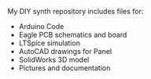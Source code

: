 My DIY synth repository includes files for:
- Arduino Code
- Eagle PCB schematics and board
- LTSpice simulation
- AutoCAD drawings for Panel
- SolidWorks 3D model
- Pictures and documentation
